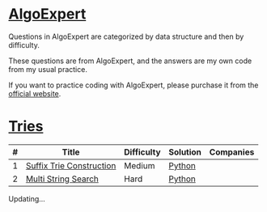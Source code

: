 # [AlgoExpert](/AlgoExpert)
Questions in AlgoExpert are categorized by data structure and then by difficulty.

These questions are from AlgoExpert, and the answers are my own code from my usual practice. 

If you want to practice coding with AlgoExpert, please purchase it from the [official website](https://www.algoexpert.io/product).


# [Tries](/AlgoExpert/Tries)
| # | Title                                                                             | Difficulty | Solution                                                                                        | Companies |
|--|-----------------------------------------------------------------------------------| ---------- |-------------------------------------------------------------------------------------------------| --------- |
| 1 | [Suffix Trie Construction](/AlgoExpert/Tries/Medium/Suffix%20Trie%20Construction) | Medium | [Python](/AlgoExpert/Tries/Medium/Suffix%20Trie%20Construction/Suffix%20Trie%20Construction.py) |
| 2 | [Multi String Search](/AlgoExpert/Tries/Hard/Multi%20String%20Search) | Hard | [Python](/AlgoExpert/Tries/Hard/Multi%20String%20Search/Multi%20String%20Search.py) |



Updating...
